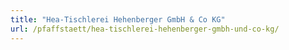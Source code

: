 ```yaml
---
title: "Hea-Tischlerei Hehenberger GmbH & Co KG"
url: /pfaffstaett/hea-tischlerei-hehenberger-gmbh-und-co-kg/
---
```


